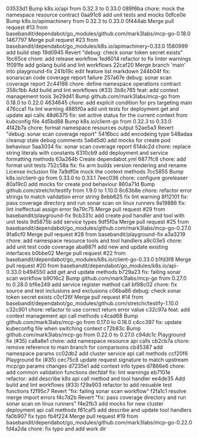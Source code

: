 03533d1 Bump k8s.io/api from 0.32.3 to 0.33.0
089f6ba chore: mock the namespace resource contract
0aa91c6 add unit tests and mocks
0dfce0e Bump k8s.io/apimachinery from 0.32.3 to 0.33.0
0f444ab Merge pull request #13 from basebandit/dependabot/go_modules/github.com/mark3labs/mcp-go-0.18.0
1467797 Merge pull request #23 from basebandit/dependabot/go_modules/k8s.io/apimachinery-0.33.0
1580999 add build step
19d0945 Revert "debug: check sonar token secret exists"
1bc65ce chore: add release workflow
1ed6014 refactor to fix linter warnings
1f091fe add golang build and lint workflows
22caf20 Merge branch 'main' into playground-fix
241b19c edit feature list markdown
244b04f fix: sonarscan code coverage report failure
257a67e debug: sonar scan coverage report
2c44188 chore: define namespace operations contract
358c1bb Add build and lint workflows (#33)
3b8c765 feat: add context management tools
3e29d41 Bump github.com/mark3labs/mcp-go from 0.18.0 to 0.22.0
4634645 chore: add explicit condition for prs targeting main
476cca1 fix lint warning
4885f0a add unit tests for deployment get and update api calls
48d6375 fix: set active status for the current context from kubconfig file
4d5bd88 Bump k8s.io/client-go from 0.32.3 to 0.33.0
4f42b7a chore: format namespace resources output
52ae5a3 Revert "debug: sonar scan coverage report"
5416bcc add encodeing type
548adaa cleanup stale debug comments
5a6d5d0 add mocks for create pod behaviour
5aa3034 fix: sonar scan coverage report
614dc2d chore: replace string literals with constants
6310cb9 add deployment and service formatting methods
63a264b Create dependabot.yml
6877fc8 chore: add format unit tests
752c58a fix: fix arm builds version rendering and rename License inclusion file
7a9df0e mock the context methods
7cc5855 Bump k8s.io/client-go from 0.33.0 to 0.33.1
7eec036 chore: configure goreleaser
80a19c0 add mocks for create pod behaviour
860a71d Bump github.com/stretchr/testify from 1.9.0 to 1.10.0
8c63b8e chore: refactor error strings to match validation error string
8ebb625 fix lint warning
8f12101 fix: pass coverage directory and run sonar scan on linux runners
9a19886 fix: lint ineffectual assign error
9a79c75 Merge pull request #29 from basebandit/playground-fix
9cb331c add create pod handler and tool with unit tests
9d5875b add service types
9df5f0a Merge pull request #25 from basebandit/dependabot/go_modules/github.com/mark3labs/mcp-go-0.27.0
9fa6cf0 Merge pull request #28 from basebandit/playground-fix
a3a3219 chore: add namespace resource tools and tool handlers
a9c03e5 chore: add unit test code coverage
aba887f add new and update existing interfaces
b0bbe02 Merge pull request #22 from basebandit/dependabot/go_modules/k8s.io/client-go-0.33.0
b1fd3f8 Merge pull request #20 from basebandit/dependabot/go_modules/k8s.io/api-0.33.0
b494550 add get and update methods
b729a23 fix: failing sonar scan workflow
b9016c2 Bump github.com/mark3labs/mcp-go from 0.27.0 to 0.28.0
bf6e249 add service register method call
bf98c02 chore: fix source and test inclusions and exclusions
c06ba86 debug: check sonar token secret exists
c0cf26f Merge pull request #14 from basebandit/dependabot/go_modules/github.com/stretchr/testify-1.10.0
c32c901 chore: refactor to use correct return error value
c32c97a feat: add context management api call methods
c4cad68 Bump github.com/mark3labs/mcp-go from 0.17.0 to 0.18.0
c4cc397 fix: update kubeconfig file when switching context
c72b83c Bump github.com/mark3labs/mcp-go from 0.22.0 to 0.27.0
c94dc1c Playground fix (#35)
ca8a6e1 chore: add namespace resource api calls
cb2cb7a chore: remove reference to main branch for comparisons
cb45387 add namespace params
cc02db2 add cluster service api call methods
ccf20f6 Playground fix (#35)
cec75c8 update request signature to match upstream mcp/go params changes
d7235e1 add context info types
d7866e6 chore: add common validation functions
decfdaf fix: lint warnings
eb7101e refactor: add describe k8s api call method and tool handler
ee4de35 Add build and lint workflows (#33)
f29a903 refactor to add resuable test functions
f2f95c7 Revert "fix: failing sonar scan workflow"
f2fa1c1 resolve merge import errors
f4c7d2b Revert "fix: pass coverage directory and run sonar scan on linux runners"
f4e2fb3 add mocks for new cluster deployment api call methods
f61caf5 add describe and update tool handlers
fa0b907 fix typo
fb4f224 Merge pull request #19 from basebandit/dependabot/go_modules/github.com/mark3labs/mcp-go-0.22.0
fd4a2da chore: fix typo and add work dir

